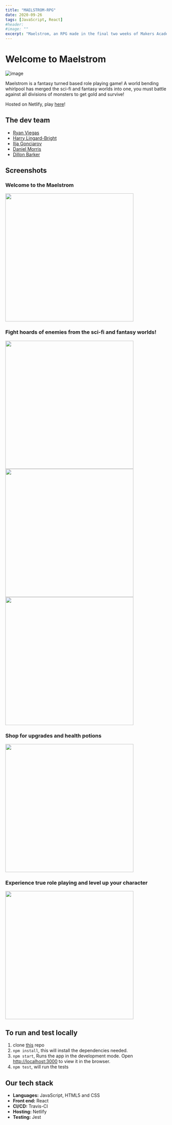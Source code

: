 ```yaml
---
title: "MAELSTROM-RPG"
date: 2020-09-26
tags: [JavaScript, React]
#header:
#image: ""
excerpt: "Maelstrom, an RPG made in the final two weeks of Makers Academy Bootcamp"
---
```


# Welcome to Maelstrom

![image](https://travis-ci.com/dwram/Maelstrom.svg?token=qT72mABNmswyKZFVotqL&branch=master)

Maelstrom is a fantasy turned based role playing game!
A world bending whirlpool has merged the sci-fi and fantasy worlds into one, you must battle against all divisions of monsters to get gold and survive!

Hosted on Netlify, play [here](https://maelstrom-rpg.netlify.app/)!

## The dev team
- [Ryan Viegas](https://github.com/rjkviegas)
- [Harry Lingard-Bright](https://github.com/harrylb14/)
- [Ilja Gonciarov](https://github.com/Gonciarov)
- [Daniel Morris](https://github.com/dwram)
- [Dillon Barker](https://github.com/DillonBarker)

## Screenshots

### Welcome to the Maelstrom
<img src="public/screenshots/Title page.png" width="400" height="400" >

### Fight hoards of enemies from the sci-fi and fantasy worlds! 
<img src="public/screenshots/Fight 1.png" width="400" height="400">
<img src="public/screenshots/Fight 2.png" width="400" height="400">
<img src="public/screenshots/Fight 3.png" width="400" height="400">

### Shop for upgrades and health potions
<img src="public/screenshots/Shop.png" width="400" height="400">

### Experience true role playing and level up your character
<img src="public/screenshots/Character screen.png" width="400" height="400">

## To run and test locally

1. clone [this](https://github.com/dwram/Maelstrom) repo
2. `npm install`, this will install the dependencies needed.
3. `npm start`, Runs the app in the development mode. Open [http://localhost:3000](http://localhost:3000) to view it in the browser.
4. `npm test`, will run the tests

## Our tech stack
- **Languages:** JavaScript, HTML5 and CSS
- **Front end:** React
- **CI/CD:** Travis-CI   
- **Hosting:** Netlify
- **Testing:** Jest

